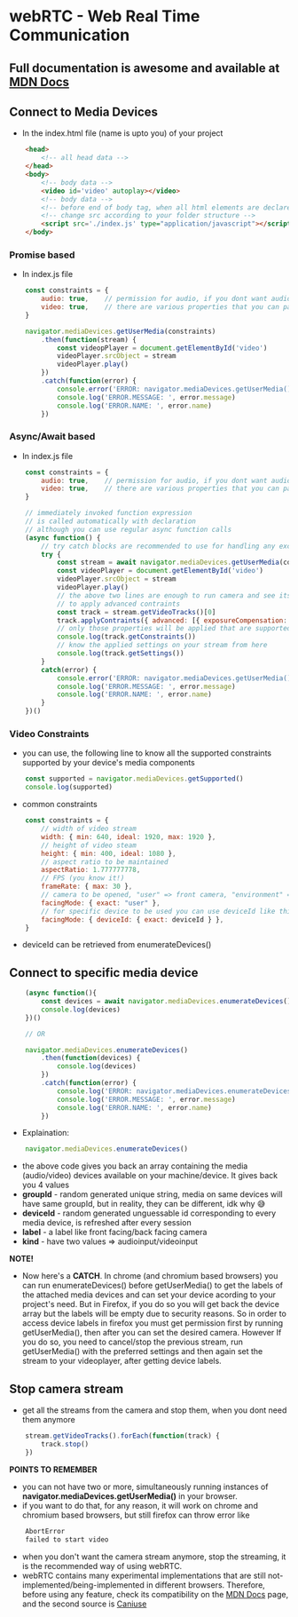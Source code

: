 # webRTC - Web Real Time Communication

## Full documentation is awesome and available at [MDN Docs](https://developer.mozilla.org/en-US/docs/Web/API/WebRTC_API)

## Connect to Media Devices
* In the index.html file (name is upto you) of your project
```html
    <head>
        <!-- all head data -->
    </head>
    <body>
        <!-- body data -->
        <video id='video' autoplay></video>
        <!-- body data -->
        <!-- before end of body tag, when all html elements are declared -->
        <!-- change src according to your folder structure -->
        <script src='./index.js' type="application/javascript"></script>
    </body>
```
### Promise based
* In index.js file
```js
    const constraints = {
        audio: true,    // permission for audio, if you dont want audio, dont mention it here
        video: true,    // there are various properties that you can pass in the video key value, are discussed below
    }

    navigator.mediaDevices.getUserMedia(constraints)
        .then(function(stream) {
            const videopPlayer = document.getElementById('video')
            videoPlayer.srcObject = stream
            videoPlayer.play()
        })
        .catch(function(error) {
            console.error('ERROR: navigator.mediaDevices.getUserMedia()')
            console.log('ERROR.MESSAGE: ', error.message)
            console.log('ERROR.NAME: ', error.name)
        })
```

### Async/Await based
* In index.js file
```js
    const constraints = {
        audio: true,    // permission for audio, if you dont want audio, dont mention it here
        video: true,    // there are various properties that you can pass in the video key value, are discussed below
    }

    // immediately invoked function expression
    // is called automatically with declaration
    // although you can use regular async function calls
    (async function() {
        // try catch blocks are recommended to use for handling any exceptions
        try {
            const stream = await navigator.mediaDevices.getUserMedia(constraints)
            const videoPlayer = document.getElementById('video')
            videoPlayer.srcObject = stream
            videoPlayer.play()
            // the above two lines are enough to run camera and see its feed,
            // to apply advanced contraints
            const track = stream.getVideoTracks()[0]
            track.applyContraints({ advanced: [{ exposureCompensation: -2.50 /*[-3,+3]*/ }] }) // you won't find this line anywhere else 😎
            // only those properties will be applied that are supported to your devices, know your settings from
            console.log(track.getConstraints())
            // know the applied settings on your stream from here
            console.log(track.getSettings())
        }
        catch(error) {
            console.error('ERROR: navigator.mediaDevices.getUserMedia()')
            console.log('ERROR.MESSAGE: ', error.message)
            console.log('ERROR.NAME: ', error.name)
        }
    })()
```

### Video Constraints
* you can use, the following line to know all the supported constraints supported by your device's media components
```js
    const supported = navigator.mediaDevices.getSupported()
    console.log(supported)
```

* common constraints
```js
    const constraints = {
        // width of video stream
        width: { min: 640, ideal: 1920, max: 1920 },
        // height of video steam
        height: { min: 400, ideal: 1080 },
        // aspect ratio to be maintained
        aspectRatio: 1.777777778,
        // FPS (you know it!)
        frameRate: { max: 30 },
        // camera to be opened, "user" => front camera, "environment" => back camera
        facingMode: { exact: "user" },
        // for specific device to be used you can use deviceId like this
        facingMode: { deviceId: { exact: deviceId } },
    }
```
* deviceId can be retrieved from enumerateDevices()

## Connect to specific media device
```js
    (async function(){
        const devices = await navigator.mediaDevices.enumerateDevices()
        console.log(devices)
    })()

    // OR

    navigator.mediaDevices.enumerateDevices()
        .then(function(devices) {
            console.log(devices)
        })
        .catch(function(error) {
            console.log('ERROR: navigator.mediaDevices.enumerateDevices')
            console.log('ERROR.MESSAGE: ', error.message)
            console.log('ERROR.NAME: ', error.name)
        })

```

* Explaination:
```js
    navigator.mediaDevices.enumerateDevices()
```
* the above code gives you back an array containing the media (audio/video) devices available on your machine/device. It gives back you 4 values
*   **groupId** - random generated unique string, media on same devices will have same groupId, but in reality, they can be different, idk why 😅
*   **deviceId** - random generated unguessable id corresponding to every media device, is refreshed after every session
*   **label** - a label like front facing/back facing camera
*   **kind** - have two values => audioinput/videoinput

**NOTE!**
* Now here's a **CATCH**. In chrome (and chromium based browsers) you can run enumerateDevices() before getUserMedia() to get the labels of the attached media devices and can set your device acording to your project's need. But in Firefox, if you do so you will get back the device array but the labels will be empty due to security reasons. So in order to access device labels in firefox you must get permission first by running getUserMedia(), then after you can set the desired camera. However If you do so, you need to cancel/stop the previous stream, run getUserMedia() with the preferred settings and then again set the stream to your videoplayer, after getting device labels.

## Stop camera stream
* get all the streams from the camera and stop them, when you dont need them anymore
```js
    stream.getVideoTracks().forEach(function(track) {
        track.stop()
    })
```

**POINTS TO REMEMBER**
* you can not have two or more, simultaneously running instances of **navigator.mediaDevices.getUserMedia()** in your browser.
* if you want to do that, for any reason, it will work on chrome and chromium based browsers, but still firefox can throw error like
```js
    AbortError
    failed to start video
```
* when you don't want the camera stream anymore, stop the streaming, it is the recommended way of using webRTC.
* webRTC contains many experimental implementations that are still not-implemented/being-implemented in different browsers. Therefore, before using any feature, check its compatibility on the [MDN Docs](https://developer.mozilla.org/en-US/docs/Web/API/WebRTC_API) page, and the second source is [Caniuse](https://www.caniuse.com)